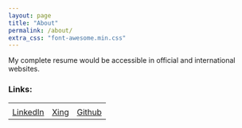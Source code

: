 ```yaml
---
layout: page
title: "About"
permalink: /about/
extra_css: "font-awesome.min.css"
---
```

My complete resume would be accessible in official and international websites.

### Links:

<table class="contact-table">
  <tr class="contact-tr-icon">
    <td>
      <a alt="My LinkedIn page" href="https://www.linkedin.com/in/morteza-nourelahi-alamdari/">
        <i class="fa fa-linkedin"></i>
      </a>
    </td>
    <td>
      <a alt="My Xing page" href="https://www.xing.com/profile/Morteza_NourelahiAlamdari">
        <i class="fa fa-xing"></i>
      </a>
    </td>
    <td>
      <a alt="My Github page" href="https://github.com/mortezaipo">
        <i class="fa fa-github"></i>
      </a>
    </td>
  </tr>
  <tr class="contact-tr-link">
    <td>
      <a alt="My LinkedIn profile" href="https://www.linkedin.com/in/morteza-nourelahi-alamdari/">LinkedIn</a>
    </td>
    <td>
      <a alt="My Xing link" href="https://www.xing.com/profile/Morteza_NourelahiAlamdari">Xing</a>
    </td>
    <td>
      <a alt="My Github page" href="https://github.com/mortezaipo">Github</a>
    </td>
  </tr>
</table>
